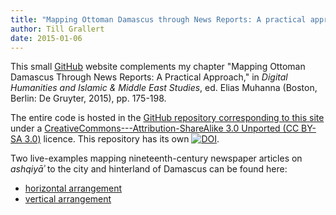 ```yaml
---
title: "Mapping Ottoman Damascus through News Reports: A practical approach"
author: Till Grallert
date: 2015-01-06
---
```


This small [GitHub](https://www.github.com) website complements my chapter "Mapping Ottoman Damascus Through News Reports: A Practical Approach," in *Digital Humanities and Islamic & Middle East Studies*, ed. Elias Muhanna (Boston, Berlin: De Gruyter, 2015), pp. 175-198.

The entire code is hosted in the [GitHub repository corresponding to this site](https://github.com/tillgrallert/MappingOttomanDamascus2014) under a [CreativeCommons---Attribution-ShareAlike 3.0 Unported (CC BY-SA 3.0)](http://creativecommons.org/licenses/by-sa/3.0/) licence. This repository has its own [![DOI](https://zenodo.org/badge/DOI/10.5281/zenodo.183872.svg)](https://doi.org/10.5281/zenodo.183872).

Two live-examples mapping nineteenth-century newspaper articles on *ashqiyāʾ* to the city and hinterland of Damascus can be found here:

- [horizontal arrangement](http://tillgrallert.github.io/MappingOttomanDamascus2014/html/simileMapTableH-ashqiya.html)
- [vertical arrangement](http://tillgrallert.github.io/MappingOttomanDamascus2014/html/simileMapTableV-ashqiya.html)
